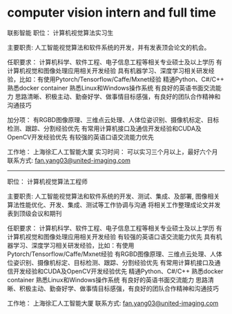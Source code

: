 # computer vision intern and full time
联影智能
职位：
计算机视觉算法实习生

主要职责:
人工智能视觉算法和软件系统的开发，并有发表顶会论文的机会。

任职要求：
计算机科学、软件工程、电子信息工程等相关专业硕士及以上学历
有计算机视觉和图像处理应用相关开发经验
具有机器学习、深度学习相关研发经验，比如：有使用Pytorch/Tensorflow/Caffe/Mxnet经验
精通Python、C#/C++
熟悉docker container
熟悉Linux和Windows操作系统
有良好的英语书面交流能力
思路清晰、积极主动、勤奋好学、做事情目标感强，有良好的团队合作精神和沟通技巧

加分项：
有RGBD图像原理、三维点云处理、人体位姿识别、摄像机标定、目标检测、跟踪、分割经验优先
有常用计算机接口及通信开发经验和CUDA及OpenCV开发经验优先
有较强的英语口语交流能力优先

工作地：
上海徐汇人工智能大厦
实习时间：
可以实习三个月以上，最好六个月
联系方式:
fan.yang03@united-imaging.com

--------------------------------------------------------------
职位：
计算机视觉算法工程师

主要职责:
人工智能视觉算法和软件系统的开发、测试、集成、及部署,
图像相关算法性能优化、开发、集成、测试等工作协调与沟通
将相关工作整理成论文并发表到顶级会议和期刊

任职要求：
计算机科学、软件工程、电子信息工程等相关专业硕士及以上学历
有计算机视觉和图像处理应用相关开发经验
有较强的英语口语交流能力优先
具有机器学习、深度学习相关研发经验，比如：有使用Pytorch/Tensorflow/Caffe/Mxnet经验
有RGBD图像原理、三维点云处理、人体位姿识别、摄像机标定、目标检测、跟踪、分割经验优先
有常用计算机接口及通信开发经验和CUDA及OpenCV开发经验优先
精通Python、C#/C++
熟悉docker container
熟悉Linux和Windows操作系统
有良好的英语书面交流能力
思路清晰、积极主动、勤奋好学、做事情目标感强，有良好的团队合作精神和沟通技巧


工作地：
上海徐汇人工智能大厦
联系方式:
fan.yang03@united-imaging.com
